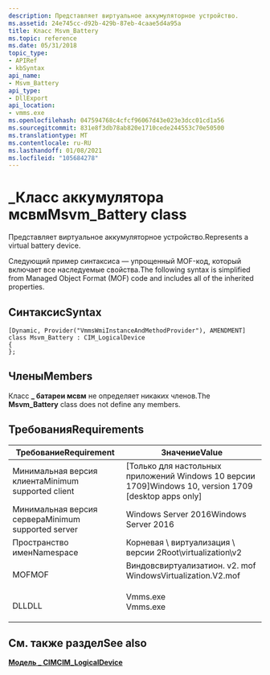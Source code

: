 ```yaml
---
description: Представляет виртуальное аккумуляторное устройство.
ms.assetid: 24e745cc-d92b-429b-87eb-4caae5d4a95a
title: Класс Msvm_Battery
ms.topic: reference
ms.date: 05/31/2018
topic_type:
- APIRef
- kbSyntax
api_name:
- Msvm_Battery
api_type:
- DllExport
api_location:
- vmms.exe
ms.openlocfilehash: 047594768c4cfcf96067d43e023e3dcc01cd1a56
ms.sourcegitcommit: 831e8f3db78ab820e1710cede244553c70e50500
ms.translationtype: MT
ms.contentlocale: ru-RU
ms.lasthandoff: 01/08/2021
ms.locfileid: "105684278"
---
```

# <a name="msvm_battery-class"></a><span data-ttu-id="b1b18-103">\_Класс аккумулятора мсвм</span><span class="sxs-lookup"><span data-stu-id="b1b18-103">Msvm\_Battery class</span></span>

<span data-ttu-id="b1b18-104">Представляет виртуальное аккумуляторное устройство.</span><span class="sxs-lookup"><span data-stu-id="b1b18-104">Represents a virtual battery device.</span></span>

<span data-ttu-id="b1b18-105">Следующий пример синтаксиса — упрощенный MOF-код, который включает все наследуемые свойства.</span><span class="sxs-lookup"><span data-stu-id="b1b18-105">The following syntax is simplified from Managed Object Format (MOF) code and includes all of the inherited properties.</span></span>

## <a name="syntax"></a><span data-ttu-id="b1b18-106">Синтаксис</span><span class="sxs-lookup"><span data-stu-id="b1b18-106">Syntax</span></span>

``` syntax
[Dynamic, Provider("VmmsWmiInstanceAndMethodProvider"), AMENDMENT]
class Msvm_Battery : CIM_LogicalDevice
{
};
```

## <a name="members"></a><span data-ttu-id="b1b18-107">Члены</span><span class="sxs-lookup"><span data-stu-id="b1b18-107">Members</span></span>

<span data-ttu-id="b1b18-108">Класс **\_ батареи мсвм** не определяет никаких членов.</span><span class="sxs-lookup"><span data-stu-id="b1b18-108">The **Msvm\_Battery** class does not define any members.</span></span>

## <a name="requirements"></a><span data-ttu-id="b1b18-109">Требования</span><span class="sxs-lookup"><span data-stu-id="b1b18-109">Requirements</span></span>



| <span data-ttu-id="b1b18-110">Требование</span><span class="sxs-lookup"><span data-stu-id="b1b18-110">Requirement</span></span> | <span data-ttu-id="b1b18-111">Значение</span><span class="sxs-lookup"><span data-stu-id="b1b18-111">Value</span></span> |
|-------------------------------------|---------------------------------------------------------------------------------------------------------|
| <span data-ttu-id="b1b18-112">Минимальная версия клиента</span><span class="sxs-lookup"><span data-stu-id="b1b18-112">Minimum supported client</span></span><br/> | <span data-ttu-id="b1b18-113">\[Только для настольных приложений Windows 10 версии 1709\]</span><span class="sxs-lookup"><span data-stu-id="b1b18-113">Windows 10, version 1709 \[desktop apps only\]</span></span><br/>                                               |
| <span data-ttu-id="b1b18-114">Минимальная версия сервера</span><span class="sxs-lookup"><span data-stu-id="b1b18-114">Minimum supported server</span></span><br/> | <span data-ttu-id="b1b18-115">Windows Server 2016</span><span class="sxs-lookup"><span data-stu-id="b1b18-115">Windows Server 2016</span></span><br/>                                                                          |
| <span data-ttu-id="b1b18-116">Пространство имен</span><span class="sxs-lookup"><span data-stu-id="b1b18-116">Namespace</span></span><br/>                | <span data-ttu-id="b1b18-117">Корневая \\ виртуализация \\ версии 2</span><span class="sxs-lookup"><span data-stu-id="b1b18-117">Root\\virtualization\\v2</span></span><br/>                                                                     |
| <span data-ttu-id="b1b18-118">MOF</span><span class="sxs-lookup"><span data-stu-id="b1b18-118">MOF</span></span><br/>                      | <dl> <span data-ttu-id="b1b18-119"><dt>Виндовсвиртуализатион. v2. mof</dt></span><span class="sxs-lookup"><span data-stu-id="b1b18-119"><dt>WindowsVirtualization.V2.mof</dt></span></span> </dl> |
| <span data-ttu-id="b1b18-120">DLL</span><span class="sxs-lookup"><span data-stu-id="b1b18-120">DLL</span></span><br/>                      | <dl> <span data-ttu-id="b1b18-121"><dt>Vmms.exe</dt></span><span class="sxs-lookup"><span data-stu-id="b1b18-121"><dt>Vmms.exe</dt></span></span> </dl>                     |



## <a name="see-also"></a><span data-ttu-id="b1b18-122">См. также раздел</span><span class="sxs-lookup"><span data-stu-id="b1b18-122">See also</span></span>

<dl> <dt>

[<span data-ttu-id="b1b18-123">**Модель \_ CIM**</span><span class="sxs-lookup"><span data-stu-id="b1b18-123">**CIM\_LogicalDevice**</span></span>](cim-logicaldevice.md)
</dt> </dl>

 

 




